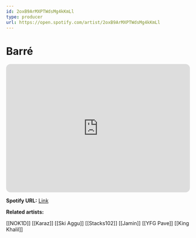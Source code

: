```yaml
---
id: 2oxB9ArMXPTWdsMg4kKmLl
type: producer
url: https://open.spotify.com/artist/2oxB9ArMXPTWdsMg4kKmLl
---
```

# Barré

<iframe style="border-radius:12px" src="https://open.spotify.com/embed/artist/2oxB9ArMXPTWdsMg4kKmLl" width="100%" height="352" frameBorder="0" allowfullscreen="" allow="autoplay; clipboard-write; encrypted-media; fullscreen; picture-in-picture" loading="lazy"></iframe>

**Spotify URL:** [Link](https://open.spotify.com/artist/2oxB9ArMXPTWdsMg4kKmLl)

**Related artists:**

[[NOK1D]]
[[Karaz]]
[[Ski Aggu]]
[[Stacks102]]
[[Jamin]]
[[YFG Pave]]
[[King Khalil]]
